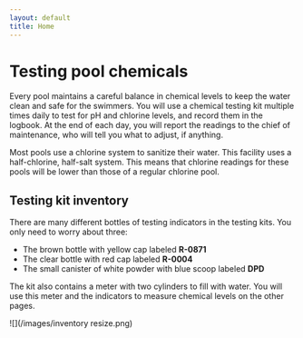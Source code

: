 ```yaml
---
layout: default
title: Home
---
```


Testing pool chemicals
============

Every pool maintains a careful balance in chemical levels to keep the water clean and safe for the swimmers. You will use a chemical testing kit multiple times daily to test for pH and chlorine levels, and record them in the logbook. At the end of each day, you will report the readings to the chief of maintenance, who will tell you what to adjust, if anything.

Most pools use a chlorine system to sanitize their water. This facility uses a half-chlorine, half-salt system. This means that chlorine readings for these pools will be lower than those of a regular chlorine pool.

## Testing kit inventory

There are many different bottles of testing indicators in the testing kits. You only need to worry about three:

* The brown bottle with yellow cap labeled **R-0871**
* The clear bottle with red cap labeled **R-0004**
* The small canister of white powder with blue scoop labeled **DPD**

The kit also contains a meter with two cylinders to fill with water. You will use this meter and the indicators to measure chemical levels on the other pages.

![](/images/inventory resize.png)
